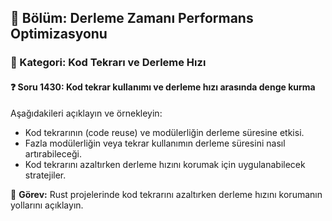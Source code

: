 ## 📘 Bölüm: Derleme Zamanı Performans Optimizasyonu  
### 🔹 Kategori: Kod Tekrarı ve Derleme Hızı  
#### ❓ Soru 1430: Kod tekrar kullanımı ve derleme hızı arasında denge kurma

Aşağıdakileri açıklayın ve örnekleyin:

- Kod tekrarının (code reuse) ve modülerliğin derleme süresine etkisi.
- Fazla modülerliğin veya tekrar kullanımın derleme süresini nasıl artırabileceği.
- Kod tekrarını azaltırken derleme hızını korumak için uygulanabilecek stratejiler.

🔧 **Görev:** Rust projelerinde kod tekrarını azaltırken derleme hızını korumanın yollarını açıklayın.

